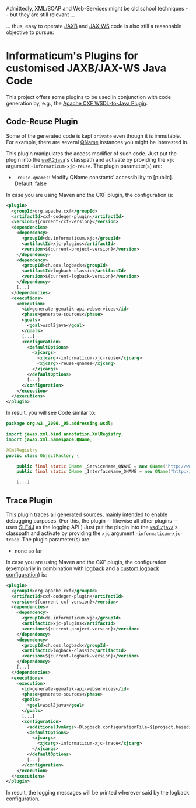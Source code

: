 Admittedly, XML/SOAP and Web-Services might be old school techniques -- but they are still relevant ...

... thus, easy to operate [JAXB](https://jcp.org/en/jsr/detail?id=222) and [JAX-WS](https://jcp.org/en/jsr/detail?id=224) code is also still a reasonable objective to pursue:

# Informaticum's Plugins for customised JAXB/JAX-WS Java Code

This project offers some plugins to be used in conjunction with code generation by, e.g., the [Apache CXF WSDL-to-Java Plugin](https://cxf.apache.org/docs/maven-cxf-codegen-plugin-wsdl-to-java.html).

## Code-Reuse Plugin

Some of the generated code is kept `private` even though it is immutable.
For example, there are several [QName](https://docs.oracle.com/en/java/javase/17/docs/api/java.xml/javax/xml/namespace/QName.html) instances you might be interested in.

This plugin manipulates the access modifier of such code.
Just put the plugin into the [`wsdl2java`](https://cxf.apache.org/docs/wsdl-to-java.html)'s classpath and activate by providing the `xjc` argument `-informaticum-xjc-reuse`.
The plugin parameter(s) are:

* `-reuse-qnames`: Modify QName constants' accessibility to [public]. Default: false

In case you are using Maven and the CXF plugin, the configuration is:

```xml
<plugin>
  <groupId>org.apache.cxf</groupId>
  <artifactId>cxf-codegen-plugin</artifactId>
  <version>${current-cxf-version}</version>
  <dependencies>
    <dependency>
      <groupId>de.informaticum.xjc</groupId>
      <artifactId>xjc-plugins</artifactId>
      <version>${current-project-version}</version>
    </dependency>
    <dependency>
      <groupId>ch.qos.logback</groupId>
      <artifactId>logback-classic</artifactId>
      <version>${current-logback-version}</version>
    </dependency>
    [...]
  </dependencies>
  <executions>
    <execution>
      <id>generate-gematik-api-webservices</id>
      <phase>generate-sources</phase>
      <goals>
        <goal>wsdl2java</goal>
      </goals>
      [...]
      <configuration>
        <defaultOptions>
          <xjcargs>
            <xjcarg>-informaticum-xjc-reuse</xjcarg>
            <xjcarg>-reuse-qnames</xjcarg>
          </xjcargs>
        </defaultOptions>
        [...]
      </configuration>
    </execution>
  </executions>
</plugin>
```

In result, you will see Code similar to:

```java
package org.w3._2006._05.addressing.wsdl;

import javax.xml.bind.annotation.XmlRegistry;
import javax.xml.namespace.QName;

@XmlRegistry
public class ObjectFactory {

    public final static QName _ServiceName_QNAME = new QName("http://www.w3.org/2006/05/addressing/wsdl", "ServiceName");
    public final static QName _InterfaceName_QNAME = new QName("http://www.w3.org/2006/05/addressing/wsdl", "InterfaceName");

    [...]
```

## Trace Plugin

This plugin traces all generated sources, mainly intended to enable debugging purposes.
(For this, the plugin -- likewise all other plugins -- uses [SLF4J](http://www.slf4j.org/) as the logging API.)
Just put the plugin into the [`wsdl2java`](https://cxf.apache.org/docs/wsdl-to-java.html)'s classpath and activate by providing the `xjc` argument `-informaticum-xjc-trace`.
The plugin parameter(s) are:

* none so far

In case you are using Maven and the CXF plugin, the configuration (exemplarily in combination with [logback](http://logback.qos.ch/) and a [custom logback configuration](http://logback.qos.ch/manual/configuration.html))
is:

```xml
<plugin>
  <groupId>org.apache.cxf</groupId>
  <artifactId>cxf-codegen-plugin</artifactId>
  <version>${current-cxf-version}</version>
  <dependencies>
    <dependency>
      <groupId>de.informaticum.xjc</groupId>
      <artifactId>xjc-plugins</artifactId>
      <version>${current-project-version}</version>
    </dependency>
    <dependency>
      <groupId>ch.qos.logback</groupId>
      <artifactId>logback-classic</artifactId>
      <version>${current-logback-version}</version>
    </dependency>
    [...]
  </dependencies>
  <executions>
    <execution>
      <id>generate-gematik-api-webservices</id>
      <phase>generate-sources</phase>
      <goals>
        <goal>wsdl2java</goal>
      </goals>
      [...]
      <configuration>
        <additionalJvmArgs>-Dlogback.configurationFile=${project.basedir}/src/main/cxf/logback-for-cxf-plugin.xml</additionalJvmArgs>
        <defaultOptions>
          <xjcargs>
            <xjcarg>-informaticum-xjc-trace</xjcarg>
          </xjcargs>
        </defaultOptions>
        [...]
      </configuration>
    </execution>
  </executions>
</plugin>
```

In result, the logging messages will be printed wherever said by the logback configuration.
